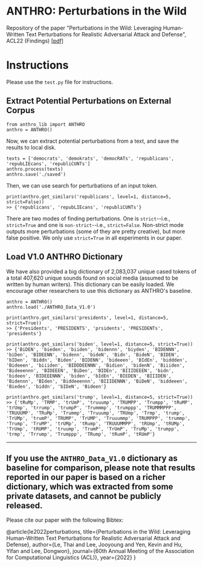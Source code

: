 # ANTHRO: Perturbations in the Wild
Repository of the paper "Perturbations in the Wild: Leveraging Human-Written Text Perturbations for Realistic Adversarial Attack and Defense", ACL22 (Findings) [[pdf]](https://arxiv.org/abs/2203.10346)

# Instructions
Please use the ``test.py`` file for instructions.

## Extract Potential Perturbations on External Corpus
```
from anthro_lib import ANTHRO
anthro = ANTHRO()
```
Now, we can extract potential perturbations from a text, and save the results to local disk.
```
texts = ['democrats', 'demokrats', 'democRATs', 'republicans', 'repubLIEcans', 'republiCUNTs']
anthro.process(texts)
anthro.save('./saved')
```
Then, we can use search for perturbations of an input token.
```
print(anthro.get_similars('republicans', level=1, distance=5, strict=False))
>> {'republicans', 'repubLIEcans', 'republiCUNTs'}
```
There are two modes of finding perturbations. One is ``strict``--i.e., ``strict=True`` and one is ``non-strict``--i.e., ``strict=False``. Non-strict mode outputs more perturbations (some of they are pretty creative), but more false positive. We only use ``strict=True`` in all experiments in our paper.

## Load V1.0 ANTHRO Dictionary
We have also provided a big dictionary of 2,083,037 unique cased tokens of a total 407,620 unique sounds found on social media (assumed to be written by human writers). This dictionary can be easily loaded. We encourage other researchers to use this dictionary as ANTHRO's baseline.
```
anthro = ANTHRO()
anthro.load('./ANTHRO_Data_V1.0')

print(anthro.get_similars('presidents', level=1, distance=5, strict=True))
>> {'Presidents', 'PRESIDENTS', 'prsidents', 'PRESIDENTs', 'presidents'}

print(anthro.get_similars('biden', level=1, distance=5, strict=True))
>> {'BiDEN', 'bieden', 'biiden', 'bidennn', 'biyden', 'BIDENNN', 'biDen', 'BIDEENN', 'bidenn', 'bideN', 'Bidn', 'BideN', 'BIDEN', 'bIDen', 'Biddn', 'Biden', 'BIDENN', 'bideeen', 'BIdEn', 'biddden', 'Bideeen', 'biiiden', 'BIDDDEENNN', 'Bidien', 'bidenN', 'Biiiden', 'Bideeennn', 'BIDEEEN', 'BiDen', 'BIDEn', 'BIIIDEEEN', 'bidn', 'bideen', 'BIDEEENNN', 'biden', 'bIdEn', 'BIEDEN', 'BIIIDEN', 'Bidennn', 'BIden', 'Biddeeennn', 'BIIIDENNN', 'BiDeN', 'biddeeen', 'Bieden', 'biddn', 'bIDeN', 'Bideen'}

print(anthro.get_similars('trump', level=1, distance=5, strict=True))
>> {'tRuMp', 'TRMP', 'trUmP', 'truuump', 'TRUMPP', 'Trumpp', 'tRuMP', 'trUmp', 'trrump', 'trumpP', 'Trummmp', 'trumppp', 'TRUMMMPPP', 'TRUUUMP', 'TRuMp', 'Trummp', 'Truuump', 'TRUmp', 'Trmp', 'trump', 'TrUMp', 'trumP', 'TRUMP', 'TrUMP', 'Truuummp', 'TRUMPPP', 'trummp', 'Trump', 'TruMP', 'trUMp', 'tRump', 'TRUUUMMPP', 'tRUmp', 'tRUMp', 'TrUmp', 'tRUMP', 'truump', 'TrumP', 'TrUmP', 'TruMp', 'trumpp', 'trmp', 'Trrump', 'Trumppp', 'TRump', 'tRumP', 'tRUmP'}
```

---

If you use the ``ANTHRO_Data_V1.0`` dictionary as baseline for comparison, please note that results reported in our paper is based on a richer dictionary, which was extracted from some private datasets, and cannot be publicly released.
---
Please cite our paper with the following Bibtex:

@article{le2022perturbations,
  title={Perturbations in the Wild: Leveraging Human-Written Text Perturbations for Realistic Adversarial Attack and Defense},
  author={Le, Thai and Lee, Jooyoung and Yen, Kevin and Hu, Yifan and Lee, Dongwon},
  journal={60th Annual Meeting of the Association for Computational Linguistics (ACL)},
  year={2022}
}
